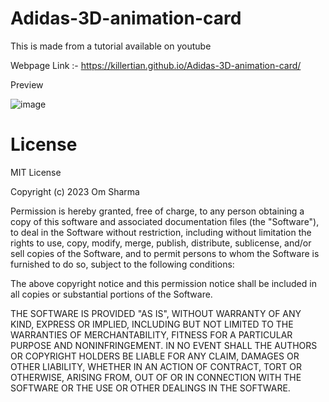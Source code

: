 # Adidas-3D-animation-card

This is made from a tutorial available on youtube 

Webpage Link :- https://killertian.github.io/Adidas-3D-animation-card/

Preview 

![image](https://user-images.githubusercontent.com/77867638/198891665-bff08f75-2770-45ae-9320-fb210828d9cb.png)

# License 

MIT License

Copyright (c) 2023 Om Sharma

Permission is hereby granted, free of charge, to any person obtaining a copy
of this software and associated documentation files (the "Software"), to deal
in the Software without restriction, including without limitation the rights
to use, copy, modify, merge, publish, distribute, sublicense, and/or sell
copies of the Software, and to permit persons to whom the Software is
furnished to do so, subject to the following conditions:

The above copyright notice and this permission notice shall be included in all
copies or substantial portions of the Software.

THE SOFTWARE IS PROVIDED "AS IS", WITHOUT WARRANTY OF ANY KIND, EXPRESS OR
IMPLIED, INCLUDING BUT NOT LIMITED TO THE WARRANTIES OF MERCHANTABILITY,
FITNESS FOR A PARTICULAR PURPOSE AND NONINFRINGEMENT. IN NO EVENT SHALL THE
AUTHORS OR COPYRIGHT HOLDERS BE LIABLE FOR ANY CLAIM, DAMAGES OR OTHER
LIABILITY, WHETHER IN AN ACTION OF CONTRACT, TORT OR OTHERWISE, ARISING FROM,
OUT OF OR IN CONNECTION WITH THE SOFTWARE OR THE USE OR OTHER DEALINGS IN THE
SOFTWARE.
